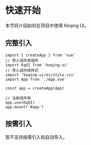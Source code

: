 # 快速开始

本节将介绍如何在项目中使用 Keqing UI。

## 完整引入

```ts{3,5,11}
import { createApp } from 'vue'
// 导入组件库插件
import KqUI from 'keqing-ui'
// 导入组件库样式
import 'keqing-ui/es/style.css'
import App from './App.vue'

const app = createApp(App)

// 注册组件库
app.use(KqUI)
app.mount('#app')
```

## 按需引入

暂不支持按需引入和自动导入。
